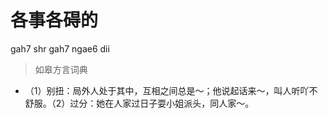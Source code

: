 # 各事各碍的
gah7 shr gah7 ngae6 dii
> 如皋方言词典
- （1）别扭：局外人处于其中，互相之间总是～；他说起话来～，叫人听吖不舒服。（2）过分：她在人家过日子耍小姐派头，同人家～。
